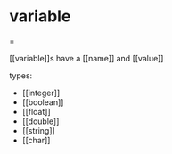 # variable
=

[[variable]]s have a [[name]] and [[value]]

types:
- [[integer]]
- [[boolean]]
- [[float]]
- [[double]]
- [[string]]
- [[char]]